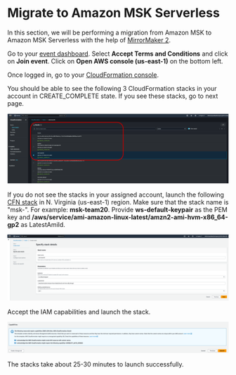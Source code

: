 # **Migrate to Amazon MSK Serverless**

In this section, we will be performing a migration from Amazon MSK to Amazon MSK Serverless with the help of [MirrorMaker 2](https://docs.aws.amazon.com/whitepapers/latest/amazon-msk-migration-guide/mirrormaker-2.0-mm2.html). 

Go to your [event dashboard](https://catalog.us-east-1.prod.workshops.aws/join?access-code=8bb7-0416d7-c5). Select **Accept Terms and Conditions** and click on **Join event**. Click on **Open AWS console (us-east-1)** on the bottom left.

Once logged in, go to your [CloudFormation console](https://us-east-1.console.aws.amazon.com/cloudformation/home?region=us-east-1#/stacks?filteringText=&filteringStatus=active&viewNested=true).
   
You should be able to see the following 3 CloudFormation stacks in your account in CREATE_COMPLETE state. If you see these stacks, go to next page. 

![migrate1](images/intro_1.png)

If you do not see the stacks in your assigned account, launch the following [CFN stack](https://console.aws.amazon.com/cloudformation/home#/stacks/new?stackName=MSKMM&templateURL=https://aws-streaming-artifacts.s3.amazonaws.com/msk-lab-resources/cfn-templates/MSKServerlessMigrationWithImportsNested.yml) in N. Virginia (us-east-1) region. Make sure that the stack name is "msk-<your team ID or unique hash>". For example: **msk-team20**. Provide **ws-default-keypair** as the PEM key and **/aws/service/ami-amazon-linux-latest/amzn2-ami-hvm-x86_64-gp2** as LatestAmiId.

![migrate2](images/intro_2.png)

Accept the IAM capabilities and launch the stack.

![migrate40](images/intro_3.png)
   
The stacks take about 25-30 minutes to launch successfully.